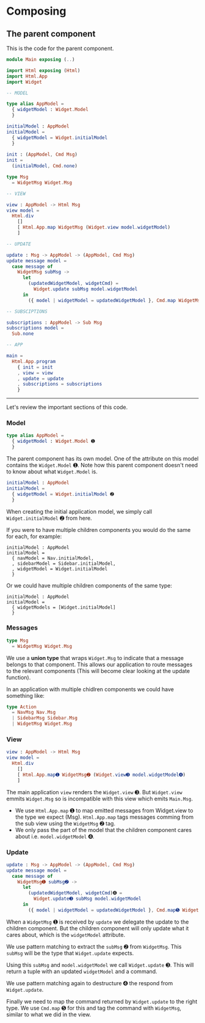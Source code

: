 # Composing

## The parent component

This is the code for the parent component.

```elm
module Main exposing (..)

import Html exposing (Html)
import Html.App
import Widget

-- MODEL

type alias AppModel =
  { widgetModel : Widget.Model
  }

initialModel : AppModel
initialModel =
  { widgetModel = Widget.initialModel
  }
  
init : (AppModel, Cmd Msg)
init =
  (initialModel, Cmd.none)

type Msg
  = WidgetMsg Widget.Msg

-- VIEW

view : AppModel -> Html Msg
view model =
  Html.div
    []
    [ Html.App.map WidgetMsg (Widget.view model.widgetModel)
    ]

-- UPDATE

update : Msg -> AppModel -> (AppModel, Cmd Msg)
update message model =
  case message of
    WidgetMsg subMsg ->
      let
        (updatedWidgetModel, widgetCmd) =
          Widget.update subMsg model.widgetModel
      in
        ({ model | widgetModel = updatedWidgetModel }, Cmd.map WidgetMsg widgetCmd)

-- SUBSCIPTIONS

subscriptions : AppModel -> Sub Msg
subscriptions model =
  Sub.none

-- APP

main =
  Html.App.program
    { init = init
    , view = view
    , update = update
    , subscriptions = subscriptions
    }
```

---

Let's review the important sections of this code.

### Model

```elm
type alias AppModel =
  { widgetModel : Widget.Model ➊
  }
```

The parent component has its own model. One of the attribute on this model contains the `Widget.Model` ➊. Note how this parent component doesn't need to know about what `Widget.Model` is.

```elm
initialModel : AppModel
initialModel =
  { widgetModel = Widget.initialModel ➋
  }
```

When creating the initial application model, we simply call `Widget.initialModel` ➋ from here.

If you were to have multiple children components you would do the same for each, for example:

```
initialModel : AppModel
initialModel =
  { navModel = Nav.initialModel,
  , sidebarModel = Sidebar.initialModel,
  , widgetModel = Widget.initialModel
  }
```

Or we could have multiple children components of the same type:

```
initialModel : AppModel
initialModel =
  { widgetModels = [Widget.initialModel]
  }
```

### Messages

```elm
type Msg
  = WidgetMsg Widget.Msg
```

We use a __union type__ that wraps `Widget.Msg` to indicate that a message belongs to that component. This allows our application to route messages to the relevant components (This will become clear looking at the update function).

In an application with multiple chidlren components we could have something like:

```elm
type Action
  = NavMsg Nav.Msg
  | SidebarMsg Sidebar.Msg
  | WidgetMsg Widget.Msg
```

### View

```elm
view : AppModel -> Html Msg
view model =
  Html.div
    []
    [ Html.App.map➊ WidgetMsg➋ (Widget.view➌ model.widgetModel➍)
    ]
```

The main application `view` renders the `Widget.view` ➌. But `Widget.view` emmits `Widget.Msg` so is incompatible with this view which emits `Main.Msg`.

- We use `Html.App.map` ➊ to map emitted messages from Widget.view to the type we expect (Msg). `Html.App.map` tags messages comming from the sub view using the `WidgetMsg` ➋ tag.
- We only pass the part of the model that the children component cares about i.e. `model.widgetModel` ➍.

### Update

```elm
update : Msg -> AppModel -> (AppModel, Cmd Msg)
update message model =
  case message of
    WidgetMsg➊ subMsg➋ ->
      let
        (updatedWidgetModel, widgetCmd)➍ =
          Widget.update➌ subMsg model.widgetModel
      in
        ({ model | widgetModel = updatedWidgetModel }, Cmd.map➎ WidgetMsg widgetCmd)
```

When a `WidgetMsg` ➊ is received by `update` we delegate the update to the children component. But the children component will only update what it cares about, which is the `widgetModel` attribute.

We use pattern matching to extract the `subMsg` ➋ from `WidgetMsg`. This `subMsg` will be the type that `Widget.update` expects.

Using this `subMsg` and `model.widgetModel` we call `Widget.update` ➌. This will return a tuple with an updated `widgetModel` and a command.

We use pattern matching again to destructure ➍ the respond from `Widget.update`.

Finally we need to map the command returned by `Widget.update` to the right type. We use `Cmd.map` ➎ for this and tag the command with `WidgetMsg`, similar to what we did in the view.
